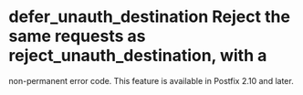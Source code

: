 # defer_unauth_destination  Reject the same requests as reject_unauth_destination, with a
non-permanent error code.  This feature is available in Postfix
2.10 and later.